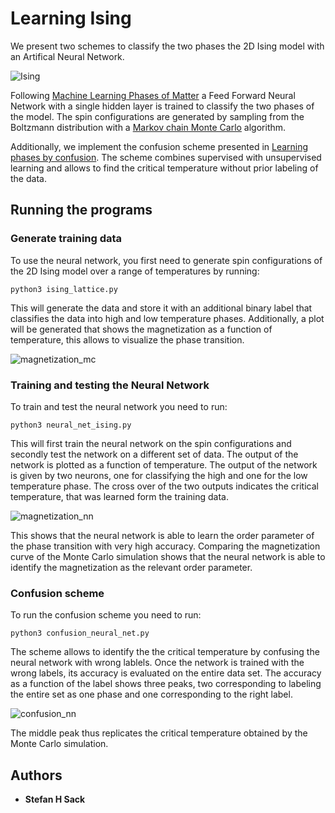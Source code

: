 # Learning Ising

We present two schemes to classify the two phases the 2D Ising model with an Artifical Neural Network.

![Ising](http://mathurl.com/y7ot2vl9.png)

Following [Machine Learning Phases of Matter](https://www.nature.com/articles/nphys4035) a Feed Forward Neural Network with a single hidden layer is trained to classify the two phases of the model. The spin configurations are generated by sampling from the Boltzmann distribution with a [Markov chain Monte Carlo](https://en.wikipedia.org/wiki/Markov_chain_Monte_Carlo) algorithm. 

Additionally, we implement the confusion scheme presented in [Learning phases by confusion](https://www.nature.com/articles/nphys4037). The scheme combines supervised with unsupervised learning and allows to find the critical temperature without prior labeling of the data. 
 

## Running the programs

### Generate training data

To use the neural network, you first need to generate spin configurations of the 2D Ising model over a range of temperatures by running: 

```
python3 ising_lattice.py
```

This will generate the data and store it with an additional binary label that classifies the data into high and low temperature phases.
Additionally, a plot will be generated that shows the magnetization as a function of temperature, this allows to visualize the phase transition.

![magnetization_mc](https://user-images.githubusercontent.com/45107198/48675840-76f4ad80-eb5e-11e8-9520-19a3a14e4294.png)

### Training and testing the Neural Network

To train and test the neural network you need to run:

```
python3 neural_net_ising.py
```
 
This will first train the neural network on the spin configurations and secondly test the network on a different set of data.
The output of the network is plotted as a function of temperature. The output of the network is given by two neurons, one for classifying the high and one for the low temperature phase. The cross over of the two outputs indicates the critical temperature, that was learned form the training data.

![magnetization_nn](https://user-images.githubusercontent.com/45107198/48707754-b542a900-ec00-11e8-983e-52604775cfa5.png)

This shows that the neural network is able to learn the order parameter of the phase transition with very high accuracy.
Comparing the magnetization curve of the Monte Carlo simulation shows that the neural network is able to identify the magnetization as the relevant order parameter.

### Confusion scheme

To run the confusion scheme you need to run:

```
python3 confusion_neural_net.py
```

The scheme allows to identify the the critical temperature by confusing the neural network with wrong lablels. Once the network is trained with the wrong labels, its accuracy is evaluated on the entire data set. The accuracy as a function of the label shows three peaks, two corresponding to labeling the entire set as one phase and one corresponding to the right label.

![confusion_nn](https://user-images.githubusercontent.com/45107198/48735552-07a7b800-ec49-11e8-9903-1ce994340c8e.png)

The middle peak thus replicates the critical temperature obtained by the Monte Carlo simulation.

## Authors

* **Stefan H Sack** 

